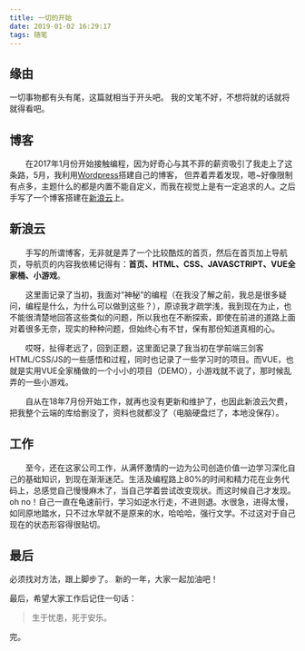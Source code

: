 ```yaml
---
title: 一切的开始
date: 2019-01-02 16:29:17
tags: 随笔
---
```


## 缘由

一切事物都有头有尾，这篇就相当于开头吧。
我的文笔不好，不想将就的话就将就得看吧。

<!-- more -->

## 博客

&emsp;&emsp;在2017年1月份开始接触编程，因为好奇心与其不菲的薪资吸引了我走上了这条路，5月，我利用[Wordpress](https://cn.wordpress.org/)搭建自己的博客， 但弄着弄着发现，嗯~好像限制有点多，主题什么的都是内置不能自定义，而我在视觉上是有一定追求的人。之后手写了一个博客搭建在[新浪云](https://www.sinacloud.com/)上。

## 新浪云

&emsp;&emsp;手写的所谓博客，无非就是弄了一个比较酷炫的首页，然后在首页加上导航页，导航页的内容我依稀记得有：**首页、HTML、CSS、JAVASCTRIPT、VUE全家桶、小游戏**。

&emsp;&emsp;这里面记录了当初，我面对“神秘”的编程（在我没了解之前，我总是很多疑问，编程是什么，为什么可以做到这些？），原谅我才疏学浅，我到现在为止，也不能很清楚地回答这些类似的问题，所以我也在不断探索，即使在前进的道路上面对着很多无奈，现实的种种问题，但始终心有不甘，保有那份知道真相的心。

&emsp;&emsp;哎呀，扯得老远了，回到正题，这里面记录了我当初在学前端三剑客HTML/CSS/JS的一些感悟和过程，同时也记录了一些学习时的项目。而VUE，也就是实用VUE全家桶做的一个小小的项目（DEMO），小游戏就不说了，那时候乱弄的一些小游戏。

&emsp;&emsp;自从在18年7月份开始工作，就再也没有更新和维护了，也因此新浪云欠费，把我整个云端的库给删没了，资料也就都没了（电脑硬盘烂了，本地没保存）。

## 工作

&emsp;&emsp;至今，还在这家公司工作，从满怀激情的一边为公司创造价值一边学习深化自己的基础知识，到现在渐渐迷茫。生活及编程路上80%的时间和精力花在业务代码上，总感觉自己慢慢麻木了，当自己学着尝试改变现状。而这时候自己才发现。oh no！自己一直在龟速前行，学习如逆水行走，不进则退。水很急，进得太慢，如同原地踏水，只不过水早就不是原来的水，哈哈哈，强行文学。不过这对于自己现在的状态形容得很贴切。

## 最后

必须找对方法，跟上脚步了。
新的一年，大家一起加油吧！

最后，希望大家工作后记住一句话：
> 生于忧患，死于安乐。

完。